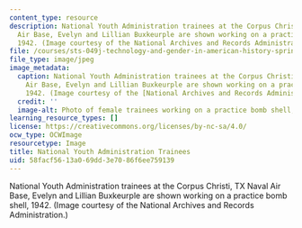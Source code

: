 ```yaml
---
content_type: resource
description: National Youth Administration trainees at the Corpus Christi, TX Naval
  Air Base, Evelyn and Lillian Buxkeurple are shown working on a practice bomb shell,
  1942. (Image courtesy of the National Archives and Records Administration.)
file: /courses/sts-049j-technology-and-gender-in-american-history-spring-2004/58facf5613a069dd3e7086f6ee759139_sts-049js04.jpg
file_type: image/jpeg
image_metadata:
  caption: National Youth Administration trainees at the Corpus Christi, TX Naval
    Air Base, Evelyn and Lillian Buxkeurple are shown working on a practice bomb shell,
    1942. (Image courtesy of the [National Archives and Records Administration](http://www.archives.gov/).)
  credit: ''
  image-alt: Photo of female trainees working on a practice bomb shell, 1942.
learning_resource_types: []
license: https://creativecommons.org/licenses/by-nc-sa/4.0/
ocw_type: OCWImage
resourcetype: Image
title: National Youth Administration Trainees
uid: 58facf56-13a0-69dd-3e70-86f6ee759139
---
```

National Youth Administration trainees at the Corpus Christi, TX Naval Air Base, Evelyn and Lillian Buxkeurple are shown working on a practice bomb shell, 1942. (Image courtesy of the National Archives and Records Administration.)